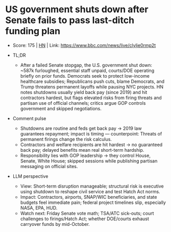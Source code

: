 # US government shuts down after Senate fails to pass last-ditch funding plan

- Score: 175 | [HN](https://news.ycombinator.com/item?id=45434146) | Link: https://www.bbc.com/news/live/clylje0rmp2t

- TL;DR
  - After a failed Senate stopgap, the U.S. government shut down: ~587k furloughed, essential staff unpaid, courts/DOE operating briefly on prior funds. Democrats seek to protect low-income healthcare subsidies; Republicans push cuts, blame Democrats, and Trump threatens permanent layoffs while pausing NYC projects. HN notes shutdowns usually yield back pay (since 2019) and hit contractors hardest, but flags elevated risks from firing threats and partisan use of official channels; critics argue GOP controls government and skipped negotiations.

- Comment pulse
  - Shutdowns are routine and feds get back pay → 2019 law guarantees repayment; impact is timing — counterpoint: Threats of permanent firings change the risk calculus.
  - Contractors and welfare recipients are hit hardest → no guaranteed back pay; delayed benefits mean real short-term hardship.
  - Responsibility lies with GOP leadership → they control House, Senate, White House; skipped sessions while publishing partisan messaging on official sites.

- LLM perspective
  - View: Short-term disruption manageable; structural risk is executive using shutdown to reshape civil service and test Hatch Act norms.
  - Impact: Contractors, airports, SNAP/WIC beneficiaries, and state budgets feel immediate pain; federal project timelines slip, especially NASA, EPA, HUD.
  - Watch next: Friday Senate vote math; TSA/ATC sick-outs; court challenges to firings/Hatch Act; whether DOE/courts exhaust carryover funds by mid-October.
